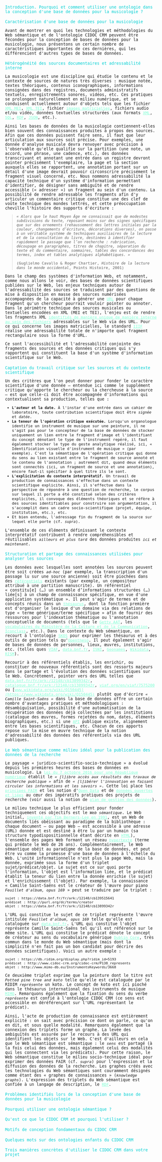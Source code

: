 # Introduction. Pourquoi et comment utiliser une ontologie dans la conception d'une base de données pour la musicologie ?

## Caractérisation d'une base de données pour la musicologie

Avant de montrer en quoi les technologies et méthodologies du Web sémantique et de l'ontologie CIDOC CRM peuvent être fécondes pour la conception de bases de données pour la musicologie, nous présentons un certain nombre de caractéristiques importantes de ces dernières, qui les différencient d'autres types de bases de données.

### Hétérogénéité des sources documentaires et adressabilité interne

La musicologie est une discipline qui étudie le contenu et le contexte de sources de natures très diverses : musique notée, textes théoriques, contenus iconographiques, informations consignées dans des registres, documents administratifs textuels, enregistrements sonores, vidéos, etc. Ces pratiques se prolongent naturellement en milieu numérique, et se conduisent actuellement autour d'objets tels que les fichier [XML MEI](https://music-encoding.org/), [XML TEI](https://tei-c.org/), fichier [images matricielles](https://fr.wikipedia.org/wiki/Image_matricielle), fichiers audio et/ou vidéo, données textuelles structurées (aux formats [XML](https://fr.wikipedia.org/wiki/Extensible_Markup_Language), [SQL](https://fr.wikipedia.org/wiki/Base_de_donn%C3%A9es_relationnelle), [RDF](https://fr.wikipedia.org/wiki/Resource_Description_Framework), [JSON](https://fr.wikipedia.org/wiki/JavaScript_Object_Notation), etc.).

Ainsi les bases de données de la musicologie contiennent-elles bien souvent des connaissances produites à propos des sources. Afin que ces données puissent faire sens, il faut que leur articulation aux sources soit précise. Pour exemples, une donnée d'analyse musicale devra renvoyer avec précision à l'observable qu'elle qualifie sur la partition (une note, un accord, une phrase, une cadence, etc.), des données transcrivant et annotant une entrée dans un registre devront pointer précisément l'exemplaire, la page et la section auxquels elles se rapportent, une annotation portant sur un détail d'une image devrait pouvoir circonscrire précisément le fragment visuel concerné, etc. Nous nommons adressabilité la capacité technique d'un système d'information permettant d'identifier, de désigner sans ambiguïté et de rendre accessible (« adresser ») un fragment au sein d'un contenu. La possibilité de rendre adressable les fragments afin d'y articuler un commentaire critique constitue une des clef de voûte technique des mondes lettrés, et cette préoccupation cheville l'histoire des supports d'écriture :

> *« Alors que le haut Moyen Âge ne connaissait que de modestes subdivisions du texte, reposant moins sur des signes spécifiques que sur des ornements (rehaussement des lettres initiales par la couleur, changements d’écriture, décorations diverses), on passe à un véritable système de techniques auxiliaires de la lecture et de la consultation du livre, destinées à identifier rapidement le passage que l’on recherche : rubrication, découpage en paragraphes, titres de chapitre, séparation du texte et du commentaire, sommaires, tables des concordances des termes, index et tables analytiques alphabétiques. »*
> 
> (Guglielmo Cavallo & Roger Chartier, *Histoire de la lecture dans le monde occidental*, Points Histoire, 2001)

Dans le champ des systèmes d'information Web, et notamment, comme nous allons le voir, des bases de données scientifiques publiées sur le Web, les enjeux techniques autour de l'adressabilité des sources se traduisent par des questions de mise à disposition en masse des sources numérisées accompagnées de la capacité à générer une [URL](https://fr.wikipedia.org/wiki/Uniform_Resource_Locator) pour chaque fragment qu'un chercheur pourrait vouloir pointer ou annoter. Dans le périmètre technique des sources musicales ou textuelles encodées en XML (MEI et TEI), l'enjeu est de rendre les fragments XML [identifiés de manière unique de manière interne au sein des fichiers](https://www.w3.org/TR/2005/REC-xml-id-20050909/) adressables sur le Web via des URL. Pour ce qui concerne les images matricielles, le standard [IIIF](https://iiif.biblissima.fr/) réalise une adressabilité totale de n'importe quel fragment rectangulaire sous la forme d'URL.

Ce sont l'accessibilité et l'adressabilité conjointe des fragments des sources et des données critiques qui s'y rapportent qui constituent la base d'un système d'information scientifique sur le Web.

### Captation du travail critique sur les sources et du contexte scientifique

Un des critères que l'on peut donner pour fonder le caractère scientifique d'une donnée — entendue ici comme le supplément critique qu'apporte le chercheur ou la chercheuse à la source — est que celle-ci doit être accompagnée d'informations qui contextualisent sa production, telles que :

- **L'auteur et la date.** À l'instar d'une entrée dans un cahier de laboratoire, toute contribution scientifique doit être *signée* et *datée*.
- **La teneur de l'opération critique exécutée.** Lorsqu'un organologue identifie un instrument de musique sur une peinture, il ne s'agit pas pour le concepteur de la base de données de stocker uniquement un lien entre le fragment d'image et l'identifiant du concept dénotant le type de l'instrument repéré, il faut également stocker le type du geste analytique réalisé, ici, « Identification visuelle d'instrument de musique » (par exemple). C'est la sémantique de l'opération critique qui donne du sens au lien existant entre le fragment de source annoté et le contenu de l'annotation ; autrement dit, quand deux éléments sont connectés (ici, un fragment de source et une annotation), encore faut-il spécifier à quel titre ils le sont.
- **L'explicitation du contexte interprétatif.** Un travail de production de connaissances s'effectue dans un contexte scientifique explicite. Ainsi, il s'effectue dans la perspective de répondre à une question de recherche, le corpus sur lequel il porte a été constitué selon des critères explicites, il convoque des éléments théoriques et se réfère à des sources identifiables pour construire son argumentation, il s'accomplit dans un cadre socio-scientifique (projet, équipe, institution, etc.), etc.
- Et bien entendu, l'adressage fin du fragment de la source sur lequel elle porte (cf. *supra*).

L'ensemble de ces éléments définissant le contexte interprétatif contribuent à rendre compréhensibles et réutilisables *ailleurs et plus tard* des données produites *ici et maintenant*.

### Structuration et partage des connaissances utilisées pour analyser les sources

Les données avec lesquelles sont annotées les sources peuvent être soit créées *ad-hoc* (par exemple, la transcription d'un passage lu sur une source ancienne) soit être piochées dans des [référentiels](https://fr.wikipedia.org/wiki/R%C3%A9f%C3%A9rentiel) existants (par exemple, un compositeur attribué à une partition manuscrite). Un référentiel « constitu[e] (…) un ensemble d’informations structurées (…) liée[s] à un champ de connaissance spécifique, en vue d'une application systématique ». Il peut s'agir de termes et de concepts réunis dans un [thésaurus](https://fr.wikipedia.org/wiki/Th%C3%A9saurus_documentaire), dont la fonction première est d'organiser le lexique d'un domaine via des relations de type « terme générique/terme spécifique » afin de fournir des ressources pour l'indexation thématique ou l'annotation conceptuelle de documents (tels que le [Getty AAT](https://www.getty.edu/research/tools/vocabularies/aat/), les [vocabulaires du Ministère de la Culture et de la Communication](http://data.culture.fr/thesaurus/page/vocabulaires), [Iconclass](https://iconclass.org/), etc.). Dans le contexte du Web sémantique, on recourt à l'ontologie [SKOS](https://fr.wikipedia.org/wiki/Simple_Knowledge_Organization_System) pour exprimer les thésaurus et à des outils de gestion tels qu'[Opentheso](https://opentheso.huma-num.fr/). Il peut également s'agir de bases de données de personnes, lieux, œuvres, institutions, etc. (telles ques [VIAF](https://viaf.org/), [data.bnf.fr](https://data.bnf.fr/), [ISNI](https://isni.org/), [Geonames](https://www.geonames.org/), [Wikidata](https://www.wikidata.org/), [RISM](https://rism.online/)).

Recourir à des référentiels établis, les enrichir, ou constituer de nouveaux référentiels sont des ressorts majeurs dans le partage et l'évolution des données scientifiques sur le Web. Concrètement, pointer vers des URL telles que [data.bnf.fr/fr/ark:/12148/cb13899342r](https://data.bnf.fr/fr/ark:/12148/cb13899342r), [catalogue.bnf.fr/ark:/12148/cb13899342r](https://catalogue.bnf.fr/ark:/12148/cb13899342r), [viaf.org/en/viaf/7575200](https://viaf.org/en/viaf/7575200) ou [www.wikidata.org/wiki/Q150445](https://www.wikidata.org/wiki/Q150445) plutôt que d'écrire *« Camille Saint-Saëns »* dans la base de données offre un certain nombre d'avantages pratiques et méthodologiques : désambiguïsation, possibilité d'une automatisation de la récupération des données déjà collectées par les institutions (catalogue des œuvres, formes rejetées du nom, dates, éléments biographiques, etc.) si une [API](https://fr.wikipedia.org/wiki/Interface_de_programmation) publique existe, alignement entre les bases scientifiques, etc. Chacun de ces apports repose sur la mise en œuvre technique de la notion d'adressabilité des données des référentiels via des URL publiques.

## Le Web sémantique comme milieu idéal pour la publication des données de la recherche

Le paysage « juridico-scientifio-socio-technique » a évolué depuis les premières heures des bases de données en musicologie. La [loi du 7 octobre 2016 pour une  République numérique](https://www.economie.gouv.fr/files/files/PDF/DP_LoiNumerique.pdf) établit le *« [l]ibre accès aux résultats des travaux de recherche publique »* afin de *« [l]ibérer l'innovation en faisant circuler les informations et les savoirs »*. Cette loi place les [principes FAIR](https://www.ccsd.cnrs.fr/principes-fair/) et les notion d'[Open Data](https://5stardata.info/fr/) et de [données ouvertes et liées](https://fr.wikipedia.org/wiki/Linked_open_data) au cœur des impératifs pratiques des projets de recherche (voir aussi la notion de [plan de gestion des données](https://doranum.fr/plan-gestion-donnees-dmp/)).

Le milieu technique le plus efficient pour fonder techniquement ces objectifs est le *Web sémantique*. Le Web initial, [inventé par Tim Berners-Lee en 1991](https://fr.wikipedia.org/wiki/Histoire_d%27Internet), est un Web de documents liés obéissant au paradigme de la bibliothèque : chaque document — ou page Web — est accessible à une adresse (URL) donnée et est destiné à être lu par un humain (sa structure typodispositionnelle étant décrite en [HTML](https://fr.wikipedia.org/wiki/Hypertext_Markup_Language)), l'ensemble des pages Web formant un réseau [hypertexte](https://fr.wikipedia.org/wiki/Hypertexte) (terme qui prédate le Web de 26 ans). Complémentairement, le Web sémantique obéit au paradigme de la base de données, et peut être vu comme la promesse d'une base de données à l'échelle du Web. L'unité informationnelle n'est plus la page Web, mais la donnée, exprimée sous la forme d'un triplet sujet/prédicat/objet. Le sujet est ce sur quoi porte l'information, l'objet est l'information liée, et le prédicat établit la teneur du lien entre la donnée enrichie (le sujet) et l'enrichissement (l'objet). Par exemple, la connaissance « Camille Saint-Saëns est le créateur de l'œuvre pour piano *Feuillet d'album, opus 169* » peut se traduire par le triplet :

    sujet : https://data.bnf.fr/fr/ark:/12148/cb139515641
    prédicat : http://purl.org/dc/terms/creator
    objet : https://data.bnf.fr/fr/ark:/12148/cb13899342r

L'URL qui constitue le sujet de ce triplet représente l'œuvre intitulée *Feuillet d'album, opus 169* telle qu'elle est cataloguée sur [data.bnf.fr](https://data.bnf.fr/). L'URL qui constitue l'objet représente Camille Saint-Saëns tel qu'il est référencé sur le même site. L'URL qui constitue le prédicat dénote le concept de créateur au sens du vocabulaire générique [Dublin Core](https://fr.wikipedia.org/wiki/Dublin_Core), très commun dans le monde du Web sémantique (mais dont la simplicité n'en fait pas un bon candidat pour décrire des données scientifiques). Voici un autre exemple :

    sujet : https://db.ridim.org/display.php?ridim_id=5193
    prédicat : http://www.cidoc-crm.org/cidoc-crm/P138_represents
    objet : http://www.mimo-db.eu/InstrumentsKeywords/3668

Ce deuxième triplet exprime que la peinture dont le titre est *Potted pine tree and koto* telle qu'elle est cataloguée par le RIDIM *représente* un koto. Le concept de koto est ici pioché dans le thésaurus international des instruments de musique [MIMO](https://vocabulary.mimo-international.com/InstrumentsKeywords/). Remarquons également que la fixation du sens du verbe *représente* est confié à l'ontologie CIDOC CRM (ce sens est accessible en déréférençant sur l'URL représentant le prédicat).

Ainsi, l'acte de production de connaissance est entièrement explicité : on sait avec précision ce dont on parle, ce qu'on en dit, et sous quelle modalité. Remarquons également que la connexion des triplets forme un graphe. La levée des ambiguïtés est assurée par le recours à des URL qui identifient les objets sur le Web. C'est d'ailleurs en cela que le Web sémantique est sémantique : le *sens* est partagé (à la fois celui des données, mais également celui des modalités qui les connectent via les prédicats). Pour cette raison, le Web sémantique constitue le milieu socio-technique idéal pour exprimer des données FAIR (cf. *supra*) pour l’expression et la diffusion des données de la recherche. Les graphes créés avec les technologies du Web sémantiques sont couramment désignés comme étant des « graphes de connaissances » (*knowledge graphs*). L'expression des triplets du Web sémantique est confiée à un langage de description, le [RDF](https://fr.wikipedia.org/wiki/Resource_Description_Framework).

<!--
DIfficultés à exprimer le contexte d'une assertion du fait de la réification. Donc peut adapté, pris tel quel, à exprimer des énoncés scientifiques.

Un sens partagé à l’échelle mondiale ? Origines néopositivistes du Web
sémantique à questionner (F. Rastier). Paradigme inadéquat aux sciences de
l’interprétation.

« Wo aber Gefahr ist, wächst Das Rettende auch. »
-->



## Problèmes identifiés lors de la conception d'une base de données pour la musicologie

<!--
 L’époque est au FAIR et au LOD. Afin que l’ouverture des données de la
recherche, leur interopérabilité et leur mise en relation avec des sources de
données tierces soient correctement traitées, il faut que ces questions soient
pensées très en amont des projets de recherche, et finement articulées aux
questions méthodologiques, voire scientifique.
▪ Il faut alors des ingénieurs et ingénieures qui « pensent » les données
conjointement avec les chercheurs et chercheuses, dans des situations de
travail où la technique ne joue pas un rôle ancillaire :
▪ Ces ingénieurs et ingénieures doivent jouer un rôle maïeutique (savoir poser
les questions, confronter le chercheur ou la chercheuse à des cas limites pour
l’amener à mieux comprendre ses objets d’étude).
▪ Le travail d’explicitation, de modélisation, des données doit avoir une fonction
heuristique : aider à révéler la structure interne des sources et des phénomènes
étudiés.
▪
🚨Les ressources d’ingénierie sont trop maigres, ce niveau dialogue est rare.


La FAIRisation des données musicologiques suppose une dynamique
informationnelle intellectuelle et technique entre les projets de BDD.
▪ Pour la bâtir, un réseau d’acteurs et d’actrices est nécessaire, mais :
▪ Il faut une complémentarité recherche/ingénierie/SIB car ces connaissances sont
très abstraites et difficiles à saisir.
▪ Les musicologues devant piloter de tels projet manquent d’informations claires
sur les enjeux scientifiques des méthodes et technologies disponibles pour
correctement modéliser les informations scientifiques. Ceci peut conduire à des
choix techniques inadaptés qui obèrent les possibilités scientifiques.
▪ Les profils techniques sont recrutés sur des contrats courts.
▪ Les prestataires n
’ont pas d’intérêt à s’inscrire dans les réseaux HN.
▪
🚨 Conséquemment, les connaissances d’ingénierie spécifiques à la
modélisation des données de la discipline sont peu capitalisées ; chaque
nouveau développement peine à bénéficier de l’expérience méthodologique
et conceptuelle acquise informellement au fil des projets passés.
-->

## Pourquoi utiliser une ontologie sémantique ?

<!--
https://fr.wikipedia.org/wiki/Ontologie_(informatique)

▪ Formalisation d’un modèle conceptuel pour un domaine identifié proposant
des :
▪ Classes : types d’entités peuplant le domaine, possiblement organisées selon
des relations d’héritage (spécificité). On appelle individu une ressource qui est
du type d’une classe.
▪ Propriétés : aspects, caractéristiques, attributs possibles de ces classes, qui
peuvent soit pointer vers une valeur, soit vers un individu.
▪ Utiliser les classes et les propriétés d’une ontologie confère ainsi une
sémantique partagée aux données RDF (les individus identifiés par des
URL seront des sujets ou des objets, les propriétés des classes seront des
prédicats).
▪ Vous connaissez peut-être déjà une ontologie : SKOS (pour construire des
thésauri).
Permet de capitaliser des connaissances de modélisation d’un projet à l’autre
(démarche KM).
Permet de capitaliser des connaissances de modélisation d’un projet à l’autre
(démarche KM).
-->

## Qu'est ce que le CIDOC CRM et pourquoi l'utiliser ?

<!--
▪ Le CIDOC-CRM est une ontologie qui documente le patrimoine matériel et
immatériel ainsi que les processus de production de connaissances à son
propos.
▪ https://www.cidoc-crm.org/
▪ Venant du monde des musées, elle est désormais utilisée dans tous les
domaines des HN.
▪ Elle est extrêmement abstraite et générique.
▪ Ontologie centrée événement (nous y reviendrons dans les exemples…)
▪ Classes et propriétés : https://cidoc-crm.org/html/cidoc_crm_v7.1.2.html

Opinion : En dépit du nombre de classes centrées sur les usages de musées, le
CIDOC-CRM propose des classes génériques permettant de rendre compte de
l’ensemble des problématiques de modélisation de la structure et du contenu des
sources, ainsi que des processus analytiques qui les prennent pour cible.
-->

## Motifs de conception fondamentaux du CIDOC CRM

<!--
Nommer
Typer
Structurer les sources étudiées
Structurer les actions sous forme d'événements inscrits dans le temps. Le CRM encourage à ne pas penser les choses telles qu'elles sont mais plutôt les processus qui les ont amenées à être ce qu'elles sont. Ainsi, on ne dit pas

"For Philip Guston" dcterme:creator "Morton Feldman"

mais :

En cas de doute, il y a les E13 (knowledge creation process), toute production de connaissance est un événement, il devient donc possible de signer, dater, documenter les contributions, les rattacher à un contexte organisationnel plus vaste.

Ce qui est invisibilisé dans une base de données classique est ainsi explicité (le contexte de la cellule)

Ce pattern rend le Web sémantique plus conforme à l'expression de savoirs scientifiques (au prix d'une complexification du modèle)

Remarquez la finesse de
l’adressage…
Chaque élément constituant
le phénomène a son URL et
son identité.
-->

## Quelques mots sur des ontologies enfants du CIDOC CRM

<!--
LRMoo et la fleur
DOREMUS et les effectifs et programmes de concerts
-->

## Trois manières concrètes d'utiliser le CIDOC CRM dans votre projet

<!--
Un graphe de données ouvert est plus difficile à éditer que des données
relationnelles (données tabulaires s’éditant naturellement avec des formulaires
contraints).
▪ Le CRM est expressif, mais :
▪ Il existe parfois plusieurs manières de modéliser une situation avec les classes de base.
▪ Ses patterns fondamentaux (pour nommer, type, dater, annoter…) induisent beaucoup
de des sous-entités.
▪ Son caractère abstrait et générique fait écran avec la compréhension naturelle que l’on
pourrait avoir de nos données.
▪ En conséquence, une interface d’édition générique de données CRM n’a pas de
sens, car chaque collectif construit sa manière d’utiliser l’ontologie. Mais pourquoi
pas des outils de saisie paramétrés suivant des situations/pratiques spécifiques ?
-->

<!--
The Departure :
940 un peu plus que A#
810 entre G et G#
670 un peu plus que E
730 un peu moins que F#
-->

<style>
    * {
        cursor: default;
        font-family: monospace;
        font-size: 95%;
    }

    a {
        color: aquamarine;
    }

    a:hover {
        color: deeppink;
        text-decoration: none;
    }

    h1, h2, h3, h4, h5, h6 {
        color: darkturquoise;
        font-weight: normal;
    }
</style>